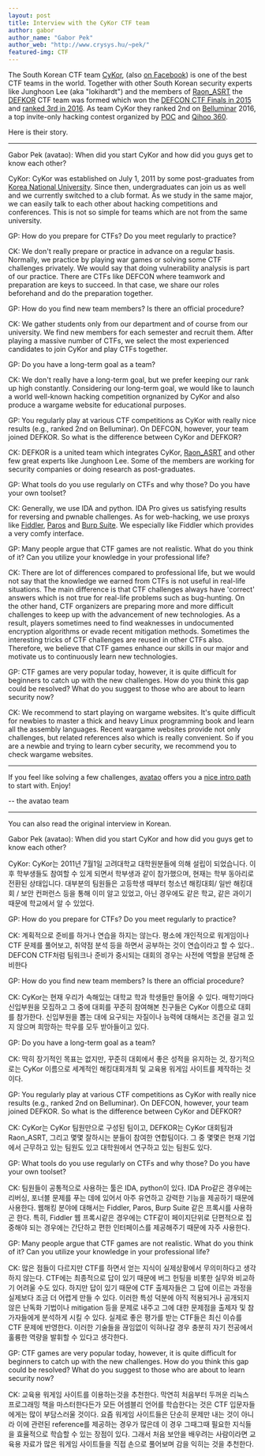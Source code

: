 ```yaml
---
layout: post
title: Interview with the CyKor CTF team
author: gabor
author_name: "Gabor Pek"
author_web: "http://www.crysys.hu/~pek/"
featured-img: CTF
---
```


The South Korean CTF team [CyKor](https://ctftime.org/team/369), (also [on Facebook](https://ko-kr.facebook.com/cistcykor/)) is one of the best CTF teams in the world. Together with other South Korean security experts like Junghoon Lee (aka "lokihardt") and the members of [Raon_ASRT](https://ctftime.org/team/3206) the [DEFKOR](https://ctftime.org/team/16702) CTF team was formed which won the [DEFCON CTF Finals in 2015](https://ctftime.org/event/213) and [ranked 3rd in 2016](https://ctftime.org/event/344). As team CyKor they ranked 2nd on [Belluminar](http://belluminar.org/) 2016, a top invite-only hacking contest organized by [POC](http://www.powerofcommunity.net/) and [Qihoo 360](https://www.360totalsecurity.com/en/).

Here is their story.
<!--excerpt-->

----

<span class="post question">Gabor Pek (avatao): When did you start CyKor and how did you guys get to know each other?</span>

<span class="post answer">CyKor: </span>CyKor was established on July 1, 2011 by some post-graduates from [Korea National University](http://korea.ac.kr/mbshome/mbs/university/index.do). Since then, undergraduates can join us as well and we currently switched to a club format. As we study in the same major, we can easily talk to each other about hacking competitions and conferences. This is not so simple for teams which are not from the same university.

<span class="post question">GP: How do you prepare for CTFs? Do you meet regularly to practice?</span>

<span class="post answer">CK:</span> We don't really prepare or practice in advance on a regular basis. Normally, we practice by playing war games or solving some CTF challenges privately. We would say that doing vulnerability analysis is part of our practice. There are CTFs like DEFCON where teamwork and preparation are keys to succeed. In that case, we share our roles beforehand and do the preparation together.

<span class="post question">GP: How do you find new team members? Is there an official procedure?
</span>

<span class="post answer">CK:</span> We gather students only from our department and of course from our university. We find new members for each semester and recruit them. After playing a massive number of CTFs, we select the most experienced candidates to join CyKor and play CTFs together.

<span class="post question">GP: Do you have a long-term goal as a team?
</span>

<span class="post answer">CK:</span> We don't really have a long-term goal, but we prefer keeping our rank up high constantly. Considering our long-term goal, we would like to launch a world well-known hacking competition orgnanized by CyKor and also produce a wargame website for educational purposes.

<span class="post question">GP: You regularly play at various CTF competitions as CyKor with really nice results (e.g., ranked 2nd on Belluminar). On DEFCON, however, your team joined DEFKOR. So what is the difference between CyKor and DEFKOR?
</span>

<span class="post answer">CK:</span> DEFKOR is a united team which integrates  CyKor, [Raon_ASRT](https://ctftime.org/team/3206) and other few great experts like Junghoon Lee. Some of the members are working for security companies or doing research as post-graduates.

<span class="post question">GP: What tools do you use regularly on CTFs and why those? Do you have your own toolset?</span>

<span class="post answer">CK:</span> Generally, we use IDA and python. IDA Pro gives us satisfying results for reversing and pwnable challenges. As for web-hacking, we use proxys like [Fiddler](http://www.telerik.com/fiddler), [Paros](http://tools.kali.org/web-applications/paros) and [Burp Suite](https://portswigger.net/burp/). We especially like Fiddler which provides a very comfy interface.

<span class="post question">GP: Many people argue that CTF games are not realistic. What do you think of it? Can you utilize your knowledge in your professional life? </span>

<span class="post answer">CK:</span> There are lot of differences compared to professional life, but we would not say that the knowledge we earned from CTFs is not useful in real-life situations. The main difference is that CTF challenges always have 'correct' answers which is not true for real-life problems such as bug-hunting. On the other hand, CTF organizers are preparing more and more difficult challenges to keep up with the advancement of new technologies. As a result, players sometimes need to find weaknesses in undocumented encryption algorithms or evade recent mitigation methods. Sometimes the interesting tricks of CTF challenges are reused in other CTFs also. Therefore, we believe that CTF games enhance our skills in our major and motivate us to continuously learn new technologies.

<span class="post question">GP: CTF games are very popular today, however, it is quite difficult for beginners to catch up with the new challenges. How do you think this gap could be resolved? What do you suggest to those who are about to learn security now? </span>

<span class="post answer">CK:</span> We recommend to start playing on wargame websites. It's quite difficult for newbies to master a thick and heavy Linux programming book and learn all the assembly languages. Recent wargame websites provide not only challenges, but related references also which is really convenient. So if you are a newbie and trying to learn cyber security, we recommend you to check wargame websites.


----

If you feel like solving a few challenges, [avatao](https://avatao.com) offers you a [nice intro path](https://platform.avatao.com/paths/ee29eaed-cd00-4a4d-b4bd-4e3cd83d714b) to start with. Enjoy!

[//]: # "If you need more excitement, try this [harder, CTF-like path](https://platform.avatao.com/paths/e1052773-cf38-4f8e-9f7f-813e5e64e400). "

-- the avatao team

----
You can also read the original interview in Korean.

<span class="post question">Gabor Pek (avatao): When did you start CyKor and how did you guys get to know each other?</span>

<span class="post answer">CyKor: </span>CyKor는 2011년 7월1일 고려대학교 대학원분들에 의해 설립이 되었습니다.
이후 학부생들도 참여할 수 있게 되면서 학부생과 같이 참가했으며, 현재는 학부 동아리로
전환된 상태입니다.
대부분의 팀원들은 고등학생 때부터 청소년 해킹대회/ 일반 해킹대회 / 보안 컨퍼런스
등을 통해 이미 알고 있었고, 아닌 경우에도 같은 학교, 같은 과이기 때문에 학교에서
알 수 있었다.

<span class="post question">GP: How do you prepare for CTFs? Do you meet regularly to practice?</span>

<span class="post answer">CK:</span> 계획적으로 준비를 하거나 연습을 하지는 않는다. 평소에 개인적으로 워게임이나 CTF
문제를 풀어보고, 취약점 분석 등을 하면서 공부하는 것이 연습이라고 할 수 있다..
DEFCON CTF처럼 팀워크나 준비가 중시되는 대회의 경우는 사전에 역할을 분담해
준비한다


<span class="post question">GP: How do you find new team members? Is there an official procedure?
</span>

<span class="post answer">CK:</span> CyKor는 현재 우리가 속해있는 대학교 학과 학생들만 들어올 수 있다. 매학기마다
신입부원을 모집하고 그 중에 대회를 꾸준히 참여해본 친구들은 CyKor 이름으로 대회를
참가한다. 신입부원을 뽑는 대에 요구되는 자질이나 능력에 대해서는 조건을 걸고
있지 않으며 희망하는 학우를 모두 받아들이고 있다.

<span class="post question">GP: Do you have a long-term goal as a team?
</span>

<span class="post answer">CK:</span> 딱히 장기적인 목표는 없지만, 꾸준히 대회에서 좋은 성적을 유지하는 것, 장기적으로는
CyKor 이름으로 세계적인 해킹대회개최 및 교육용 워게임 사이트를 제작하는
것이다.

<span class="post question">GP: You regularly play at various CTF competitions as CyKor with really nice results (e.g., ranked 2nd on Belluminar). On DEFCON, however, your team joined DEFKOR. So what is the difference between CyKor and DEFKOR?
</span>

<span class="post answer">CK:</span> CyKor는 CyKor 팀원만으로 구성된 팀이고, DEFKOR는 CyKor 대회팀과 Raon_ASRT, 그리고
몇몇 잘하시는 분들이 참여한 연합팀이다. 그 중 몇몇은 현재 기업에서 근무하고 있는
팀원도 있고 대학원에서 연구하고 있는 팀원도 있다.

<span class="post question">GP: What tools do you use regularly on CTFs and why those? Do you have your own toolset?</span>

<span class="post answer">CK:</span> 팀원들이 공통적으로 사용하는 툴은 IDA, python이 있다. IDA Pro같은 경우에는 리버싱,
포너블 문제를 푸는 데에 있어서 아주 유연하고 강력한 기능을 제공하기 때문에 사용한다.
웹해킹 분야에 대해서는 Fiddler, Paros, Burp Suite 같은 프록시를 사용하곤 한다.
특히, Fiddler 웹 프록시같은 경우에는 CTF같이 페이지단위로 단편적으로 집중해야
되는 경우에는 간단하고 편한 인터페이스를 제공해주기 때문에 자주 사용한다.


<span class="post question">GP: Many people argue that CTF games are not realistic. What do you think of it? Can you utilize your knowledge in your professional life? </span>

<span class="post answer">CK:</span> 많은 점들이 다르지만 CTF를 하면서 얻는 지식이 실제상황에서 무의미하다고 생각하지
 않는다. CTF에는 최종적으로 답이 있기 때문에 버그 헌팅을 비롯한 실무와 비교하기
어려울 수도 있다. 하지만 답이 있기 때문에 CTF 출제자들은 그 답에 이르는 과정을
실제보다 조금 더 어렵게 만들 수 있다. 이러한 특성 덕분에 아직 적용되거나 공개되지
않은 난독화 기법이나 mitigation 등을 문제로 내주고 그에 대한 문제점을 출제자
및 참가자들에게 분석하게 시킬 수 있다. 실제로 좋은 평가를 받는 CTF들은 최신 이슈를
CTF 문제에 반영한다. 이러한 기술들을 끊임없이 익혀나갈 경우 충분히 자기 전공에서
훌륭한 역량을 발휘할 수 있다고 생각한다.

<span class="post question">GP: CTF games are very popular today, however, it is quite difficult for beginners to catch up with the new challenges. How do you think this gap could be resolved? What do you suggest to those who are about to learn security now? </span>

<span class="post answer">CK:</span> 교육용 워게임 사이트를 이용하는것을 추천한다. 막연히 처음부터 두꺼운 리눅스 프로그래밍
책을 마스터한다든가 모든 어셈블리 언어를 학습한다는 것은 CTF 입문자들에게는 많이
부담스러울 것이다. 요즘 워게임 사이트들은 단순히 문제만 내는 것이 아니라 이에
관련된 reference를 제공하는 경우가 많은데 이 경우 그때그때 필요한 지식들을 효율적으로
학습할 수 있는 장점이 있다. 그래서 처음 보안을 배우려는 사람이라면 교육용 자료가
많은 워게임 사이트들을 직접 손으로 풀어보며 감을 익히는 것을 추천한다.
